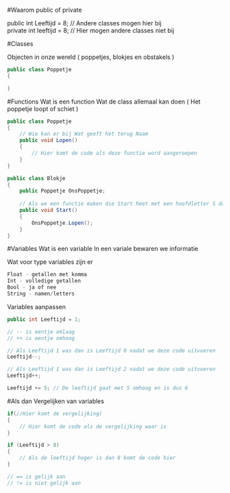 #Waarom public of private

public int Leeftijd = 8; // Andere classes mogen hier bij  
private int leeftijd = 8; // Hier mogen andere classes niet bij

#Classes

Objecten in onze wereld ( poppetjes, blokjes en obstakels )

```csharp
public class Poppetje  
{

}
```

#Functions
Wat is een function
Wat de class allemaal kan doen ( Het poppetje loopt of schiet )

```csharp
public class Poppetje
{
    // Wie kan er bij Wat geeft het terug Naam
    public void Lopen()
    {
        // Hier komt de code als deze functie word aangeroepen
    }
}
```

```csharp
public class Blokje
{
    public Poppetje OnsPoppetje;
    
    // Als we een functie maken die Start heet met een hoofdletter S dan roept Unity die aan zodra het spel start.
    public void Start()
    {
        OnsPoppetje.Lopen();
    }
}
```

#Variables
Wat is een variable
In een variale bewaren we informatie

Wat voor type variables zijn er

```csharp
Float - getallen met komma  
Int - volledige getallen  
Bool - ja of nee  
String - namen/letters  
```

Variables aanpassen

```csharp
public int Leeftijd = 1;

// -- is eentje omlaag
// ++ is eentje omhoog

// Als Leeftijd 1 was dan is Leeftijd 0 nadat we deze code uitvoeren
Leeftijd--;

// Als Leeftijd 1 was dan is Leeftijd 2 nadat we deze code uitvoeren
Leeftijd++;
```
```csharp
Leeftijd += 5; // De leeftijd gaat met 5 omhoog en is dus 6
```

#Als dan
Vergelijken van variables

```csharp
if(//Hier komt de vergelijking)
{
    // Hier komt de code als de vergelijking waar is
}

if (Leeftijd > 8)
{
    // Als de leeftijd hoger is dan 8 komt de code hier
}

// == is gelijk aan
// != is niet gelijk aan
```
